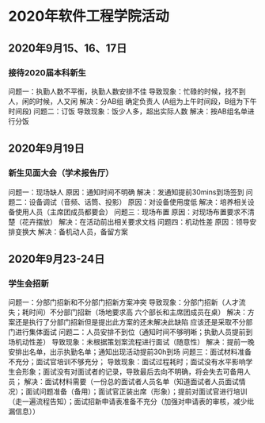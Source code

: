 # 2020年软件工程学院活动

## 2020年9月15、16、17日

### 接待2020届本科新生

问题一：执勤人数不平衡，执勤人数安排不佳
导致现象：忙碌的时候，找不到人，闲的时候，人又闲
解决：分AB组 确定负责人 (A组为上午时间段，B组为下午时间段)
问题二：订饭
导致现象：饭少人多，超出实际人数
解决：按AB组名单进行分饭

## 2020年9月19日

### 新生见面大会（学术报告厅）

问题一：现场缺人
原因：通知时间不明确
解决：发通知提前30mins到场签到
问题二：设备调试（音频、话筒、投影）
原因：对设备使用度低
解决：培养相关设备使用人员（主席团成员都要会）
问题三：现场布置
原因：对现场布置要求不清楚（花卉摆放）
解决：在活动前出相关要求文档
 问题四：机动性差
原因：领导安排变换大
解决：备机动人员，备留方案

## 2020年9月23-24日

### 学生会招新

问题一：分部门招新和不分部门招新方案冲突
导致现象：分部门招新（人才流失；耗时间）不分部门招新（场地要求高  六个部长和主席团成员在桌）
解决：方案还是执行了分部门招新但是提出此方案的还未解决此缺陷
应该还是采取不分部门进行集体面试
问题二：人员安排不到位（通知时间不够明晰；执勤人员提前到场机动性差）
导致现象：未根据策划案流程进行面试（随意性）
解决：提前一晚安排出名单，出示执勤名单；通知出现活动提前30h到场
问题三：面试材料准备不充分；面试官培训不够充分；
导致现象：面试过程耗时；面试没有水平影响学生会形象；面试没有对面试者的记录，导致最后去向不明确，将会失去可备用人员；
解决：面试材料需要（一份总的面试者人员名单（知道面试者人员面试情况）；面试问题准备（备用）；面试官正装出席（形象）；提前对面试官进行培训（走一遍流程告知）；面试招新申请表准备不充分（加强对申请表的审核，减少纰漏信息））

